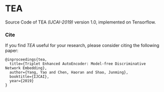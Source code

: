 # TEA
Source Code of TEA *(IJCAI-2019)* version 1.0, implemented on Tensorflow.

### Cite

If you find *TEA* useful for your research, please consider citing the following paper:

```
@inproceedings{tea,
  title={Triplet Enhanced AutoEncoder: Model-free Discriminative Network Embedding},
  author={Yang, Yao and Chen, Haoran and Shao, Junming},
  booktitle={IJCAI},
  year={2019}
}
```

